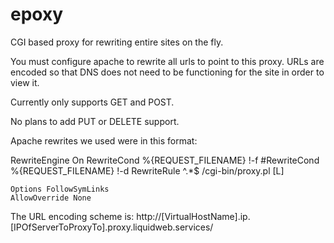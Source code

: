 # epoxy
CGI based proxy for rewriting entire sites on the fly.

You must configure apache to rewrite all urls to point to this proxy.
URLs are encoded so that DNS does not need to be functioning for the 
site in order to view it.

Currently only supports GET and POST. 

No plans to add PUT or DELETE support.

Apache rewrites we used were in this format:

<Directory />
RewriteEngine On
RewriteCond %{REQUEST_FILENAME} !-f
#RewriteCond %{REQUEST_FILENAME} !-d
RewriteRule ^.*$ /cgi-bin/proxy.pl  [L]

    Options FollowSymLinks
    AllowOverride None
</Directory>

The URL encoding scheme is:
http://[VirtualHostName].ip.[IPOfServerToProxyTo].proxy.liquidweb.services/


